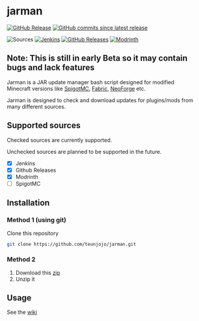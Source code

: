 # jarman

[![GitHub Release](https://img.shields.io/github/v/release/teunjojo/jarman?style=for-the-badge)](https://github.com/teunjojo/jarman/releases)
[![GitHub commits since latest release](https://img.shields.io/github/commits-since/teunjojo/jarman/latest?style=for-the-badge)](https://github.com/teunjojo/jarman/commits)

![Sources](https://img.shields.io/badge/Supported_Sources-gray?style=for-the-badge)
[![Jenkins](https://badges.penpow.dev/badges/built-with/jenkins/compact-minimal.svg)](https://www.jenkins.io/)
[![GitHub Releases](https://badges.penpow.dev/badges/available/github/compact-minimal.svg)](https://docs.github.com/en/repositories/releasing-projects-on-github)
[![Modrinth](https://badges.penpow.dev/badges/available/modrinth/compact-minimal.svg)](https://modrinth.com/)

## Note: This is still in early Beta so it may contain bugs and lack features

Jarman is a JAR update manager bash script designed for modified Minecraft versions like [SpigotMC](https://www.spigotmc.org/), [Fabric](https://fabricmc.net/), [NeoForge](https://neoforged.net/) etc.

Jarman is designed to check and download updates for plugins/mods from many different sources.

## Supported sources

Checked sources are currently supported.

Unchecked sources are planned to be supported in the future.

- [x] Jenkins
- [x] Github Releases
- [x] Modrinth
- [ ] SpigotMC

## Installation

### Method 1 (using git)

Clone this repository

``` bash
git clone https://github.com/teunjojo/jarman.git
```

### Method 2

1. Download this [zip](https://github.com/teunjojo/jarman/archive/refs/heads/main.zip)
2. Unzip it

## Usage

See the [wiki](../../wiki)
